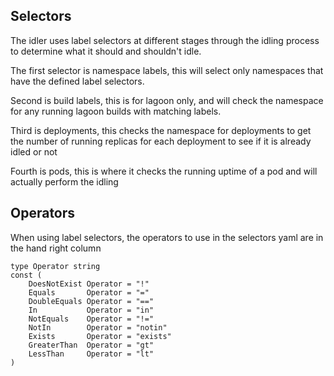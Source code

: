 ## Selectors

The idler uses label selectors at different stages through the idling process to determine what it should and shouldn't idle.

The first selector is namespace labels, this will select only namespaces that have the defined label selectors.

Second is build labels, this is for lagoon only, and will check the namespace for any running lagoon builds with matching labels.

Third is deployments, this checks the namespace for deployments to get the number of running replicas for each deployment to see if it is already idled or not

Fourth is pods, this is where it checks the running uptime of a pod and will actually perform the idling

## Operators

When using label selectors, the operators to use in the selectors yaml are in the hand right column

```
type Operator string
const (
	DoesNotExist Operator = "!"
	Equals       Operator = "="
	DoubleEquals Operator = "=="
	In           Operator = "in"
	NotEquals    Operator = "!="
	NotIn        Operator = "notin"
	Exists       Operator = "exists"
	GreaterThan  Operator = "gt"
	LessThan     Operator = "lt"
)
```